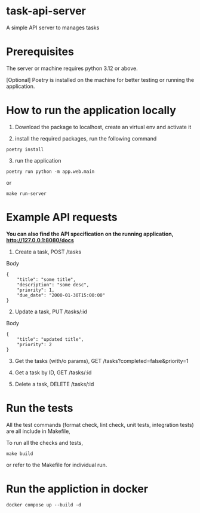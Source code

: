 # task-api-server
A simple API server to manages tasks

# Prerequisites

The server or machine requires python 3.12 or above.

[Optional] Poetry is installed on the machine for better testing or running the application.

# How to run the application locally

1. Download the package to localhost, create an virtual env and activate it
 
2. install the required packages, run the following command 

```
poetry install
```

3. run the application

```
poetry run python -m app.web.main
```

or

```
make run-server
```

# Example API requests

**You can also find the API specification on the running application, http://127.0.0.1:8080/docs**

1. Create a task, POST /tasks

Body
```
{
    "title": "some title",
    "description": "some desc",
    "priority": 1,
    "due_date": "2000-01-30T15:00:00"
}
```

2. Update a task, PUT /tasks/:id

Body
```
{
    "title": "updated title",
    "priority": 2
}
```

3. Get the tasks (with/o params), GET /tasks?completed=false&priority=1

4. Get a task by ID, GET /tasks/:id

5. Delete a task, DELETE /tasks/:id

# Run the tests

All the test commands (format check, lint check, unit tests, integration tests) are all include in Makefile,

To run all the checks and tests,

```
make build
```

or refer to the Makefile for individual run.

# Run the appliction in docker

```
docker compose up --build -d
```
